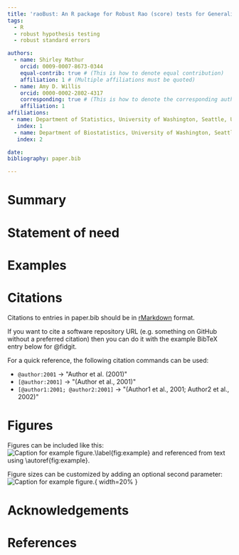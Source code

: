 ```yaml
---
title: 'raoBust: An R package for Robust Rao (score) tests for Generalized Linear Models'
tags:
  - R
  - robust hypothesis testing
  - robust standard errors

authors:
  - name: Shirley Mathur
    orcid: 0009-0007-8673-0344
    equal-contrib: true # (This is how to denote equal contribution)
    affiliation: 1 # (Multiple affiliations must be quoted)
  - name: Amy D. Willis
    orcid: 0000-0002-2802-4317
    corresponding: true # (This is how to denote the corresponding author)
    affiliation: 1
affiliations:
 - name: Department of Statistics, University of Washington, Seattle, USA
   index: 1
  - name: Department of Biostatistics, University of Washington, Seattle, USA
   index: 2

date:
bibliography: paper.bib

---
```


# Summary


# Statement of need


# Examples



# Citations

Citations to entries in paper.bib should be in
[rMarkdown](http://rmarkdown.rstudio.com/authoring_bibliographies_and_citations.html)
format.

If you want to cite a software repository URL (e.g. something on GitHub without a preferred
citation) then you can do it with the example BibTeX entry below for @fidgit.

For a quick reference, the following citation commands can be used:
- `@author:2001`  ->  "Author et al. (2001)"
- `[@author:2001]` -> "(Author et al., 2001)"
- `[@author1:2001; @author2:2001]` -> "(Author1 et al., 2001; Author2 et al., 2002)"

# Figures

Figures can be included like this:
![Caption for example figure.\label{fig:example}](figure.png)
and referenced from text using \autoref{fig:example}.

Figure sizes can be customized by adding an optional second parameter:
![Caption for example figure.](figure.png){ width=20% }

# Acknowledgements

# References
